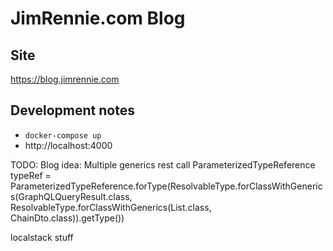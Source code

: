 # JimRennie.com Blog

## Site
https://blog.jimrennie.com

## Development notes
* `docker-compose up`
* http://localhost:4000

TODO:
Blog idea:
Multiple generics rest call
ParameterizedTypeReference typeRef = ParameterizedTypeReference.forType(ResolvableType.forClassWithGenerics(GraphQLQueryResult.class, ResolvableType.forClassWithGenerics(List.class, ChainDto.class)).getType())

localstack stuff